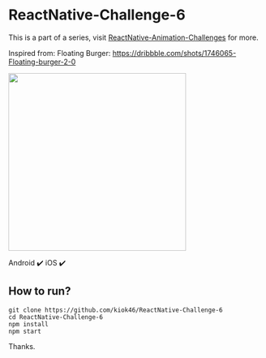 # ReactNative-Challenge-6

This is a part of a series, visit [ReactNative-Animation-Challenges](https://github.com/kiok46/ReactNative-Animation-Challenges) for more.

Inspired from: Floating Burger:  https://dribbble.com/shots/1746065-Floating-burger-2-0

<img src="https://user-images.githubusercontent.com/7335120/34966136-8774fc3a-fa7f-11e7-9d9d-6a9b342bd740.gif" width="350">


Android ✔️    iOS ✔️

## How to run?

```
git clone https://github.com/kiok46/ReactNative-Challenge-6
cd ReactNative-Challenge-6
npm install
npm start
```


Thanks.
